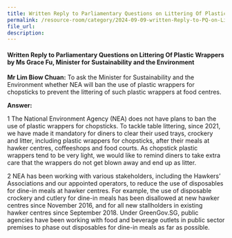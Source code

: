 ```yaml
---
title: Written Reply to Parliamentary Questions on Littering Of Plastic Wrappers
permalink: /resource-room/category/2024-09-09-written-Reply-to-PQ-on-Littering-Of-Plastic-Wrappers
file_url:
description:
---
```

 
#### Written Reply to Parliamentary Questions on Littering Of Plastic Wrappers by Ms Grace Fu, Minister for Sustainability and the Environment

**Mr Lim Biow Chuan:** To ask the Minister for Sustainability and the
Environment whether NEA will ban the use of plastic wrappers for chopsticks
to prevent the littering of such plastic wrappers at food centres.

**Answer:**  

1 The National Environment Agency (NEA) does not have plans to ban the
use of plastic wrappers for chopsticks. To tackle table littering, since 2021, we
have made it mandatory for diners to clear their used trays, crockery and litter,
including plastic wrappers for chopsticks, after their meals at hawker centres,
coffeeshops and food courts. As chopstick plastic wrappers tend to be very light,
we would like to remind diners to take extra care that the wrappers do not get
blown away and end up as litter.

2 NEA has been working with various stakeholders, including the Hawkers’
Associations and our appointed operators, to reduce the use of disposables for
dine-in meals at hawker centres. For example, the use of disposable crockery and
cutlery for dine-in meals has been disallowed at new hawker centres since
November 2016, and for all new stallholders in existing hawker centres since
September 2018. Under GreenGov.SG, public agencies have been working with food and beverage outlets in public sector premises to phase out disposables for
dine-in meals as far as possible.
